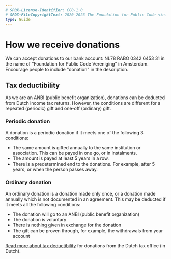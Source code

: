 ```yaml
---
# SPDX-License-Identifier: CC0-1.0
# SPDX-FileCopyrightText: 2020-2023 The Foundation for Public Code <info@publiccode.net>
type: Guide
---
```


# How we receive donations

We can accept donations to our bank account: NL78 RABO 0342 6453 31 in the name of "Foundation for Public Code Vereniging" in Amsterdam.
Encourage people to include "donation" in the description.

## Tax deductibility

As we are an ANBI (public benefit organization), donations can be deducted from Dutch income tax returns.
However, the conditions are different for a repeated (periodic) gift and one-off (ordinary) gift.

### Periodic donation

A donation is a periodic donation if it meets one of the following 3 conditions:

* The same amount is gifted annually to the same institution or association. This can be payed in one go, or in instalments.
* The amount is payed at least 5 years in a row.
* There is a predetermined end to the donations. For example, after 5 years, or when the person passes away.

### Ordinary donation

An ordinary donation is a donation made only once, or a donation made annually which is not documented in an agreement.
This may be deducted if it meets all the following conditions:

* The donation will go to an ANBI (public benefit organization)
* The donation is voluntary
* There is nothing given in exchange for the donation
* The gift can be proven through, for example, the withdrawals from your account

[Read more about tax deductibility](https://www.belastingdienst.nl/wps/wcm/connect/nl/aftrek-en-kortingen/content/gift-aftrekken) for donations from the Dutch tax office (in Dutch).
